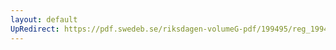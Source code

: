 ```yaml
---
layout: default
UpRedirect: https://pdf.swedeb.se/riksdagen-volumeG-pdf/199495/reg_199495/reg_199495_0117.pdf
---
```

